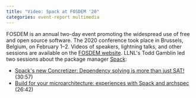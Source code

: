 ```yaml
---
title: "Video: Spack at FOSDEM '20"
categories: event-report multimedia
---
```


FOSDEM is an annual two-day event promoting the widespread use of free and open source software. The 2020 conference took place in Brussels, Belgium, on February 1–2. Videos of speakers, lightning talks, and other sessions are available on the [FOSDEM website](https://fosdem.org/2020/schedule/events/). LLNL's Todd Gamblin led two sessions about the package manager [Spack](https://github.com/spack):

- [Spack's new Concretizer: Dependency solving is more than just SAT!](https://fosdem.org/2020/schedule/event/dependency_solving_not_just_sat/) (30:57)
- [Build for your microarchitecture: experiences with Spack and archspec](https://fosdem.org/2020/schedule/event/archspec/) (26:42)
